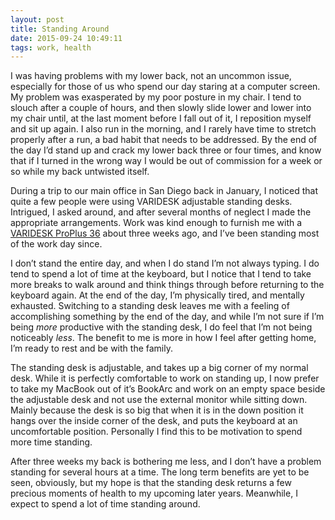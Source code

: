 ```yaml
---
layout: post
title: Standing Around
date: 2015-09-24 10:49:11
tags: work, health
---
```


I was having problems with my lower back, not an uncommon issue, especially for those of us who spend our day staring at a computer screen. My problem was exasperated by my poor posture in my chair. I tend to slouch after a couple of hours, and then slowly slide lower and lower into my chair until, at the last moment before I fall out of it, I reposition myself and sit up again. I also run in the morning, and I rarely have time to stretch properly after a run, a bad habit that needs to be addressed. By the end of the day I’d stand up and crack my lower back three or four times, and know that if I turned in the wrong way I would be out of commission for a week or so while my back untwisted itself. 

During a trip to our main office in San Diego back in January, I noticed that quite a few people were using VARIDESK adjustable standing desks. Intrigued, I asked around, and after several months of neglect I made the appropriate arrangements. Work was kind enough to furnish me with a [VARIDESK ProPlus 36][1] about three weeks ago, and I’ve been standing most of the work day since.

I don’t stand the entire day, and when I do stand I’m not always  typing. I do tend to spend a lot of time at the keyboard, but I notice that I tend to take more breaks to walk around and think things through before returning to the keyboard again. At the end of the day, I’m physically tired, and mentally exhausted. Switching to a standing desk leaves me with a feeling of accomplishing something by the end of the day, and while I’m not sure if I’m being *more* productive with the standing desk, I do feel that I’m not being noticeably *less*. The benefit to me is more in how I feel after getting home, I’m ready to rest and be with the family. 

The standing desk is adjustable, and takes up a big corner of my normal desk. While it is perfectly comfortable to work on standing up, I now prefer to take my MacBook out of it’s BookArc and work on an empty space beside the adjustable desk and not use the external monitor while sitting down. Mainly because the desk is so big that when it is in the down position it hangs over the inside corner of the desk, and puts the keyboard at an uncomfortable position. Personally I find this to be motivation to spend more time standing. 

After three weeks my back is bothering me less, and I don’t have a problem standing for several hours at a time. The long term benefits are yet to be seen, obviously, but my hope is that the standing desk returns a few precious moments of health to my upcoming later years. Meanwhile, I expect to spend a lot of time standing around. 


[1]:	http://www.varidesk.com/standing-desk-pro-plus-36 "VARIDESK ProPlus 36"
